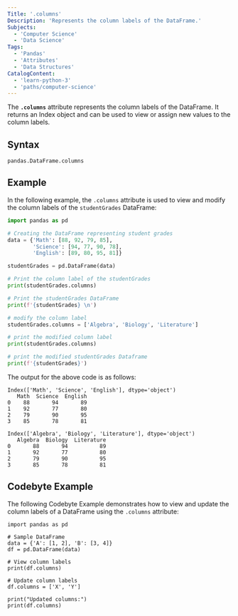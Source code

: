 ```yaml
---
Title: '.columns'
Description: 'Represents the column labels of the DataFrame.'
Subjects:
  - 'Computer Science'
  - 'Data Science'
Tags:
  - 'Pandas'
  - 'Attributes'
  - 'Data Structures'
CatalogContent:
  - 'learn-python-3'
  - 'paths/computer-science'
---
```


The **`.columns`** attribute represents the column labels of the DataFrame. It returns an Index object and can be used to view or assign new values to the column labels.

## Syntax

```pseudo
pandas.DataFrame.columns
```

## Example

In the following example, the `.columns` attribute is used to view and modify the column labels of the `studentGrades` DataFrame:

```py
import pandas as pd

# Creating the DataFrame representing student grades
data = {'Math': [88, 92, 79, 85],
        'Science': [94, 77, 90, 78],
        'English': [89, 80, 95, 81]}

studentGrades = pd.DataFrame(data)

# Print the column label of the studentGrades
print(studentGrades.columns)

# Print the studentGrades DataFrame
print(f'{studentGrades} \n')

# modify the column label
studentGrades.columns = ['Algebra', 'Biology', 'Literature']

# print the modified column label
print(studentGrades.columns)

# print the modified studentGrades Dataframe
print(f'{studentGrades}')
```

The output for the above code is as follows:

```shell
Index(['Math', 'Science', 'English'], dtype='object')
   Math  Science  English
0    88       94       89
1    92       77       80
2    79       90       95
3    85       78       81

Index(['Algebra', 'Biology', 'Literature'], dtype='object')
   Algebra  Biology  Literature
0       88       94          89
1       92       77          80
2       79       90          95
3       85       78          81
```

## Codebyte Example

The following Codebyte Example demonstrates how to view and update the column labels of a DataFrame using the `.columns` attribute:

```codebyte/python
import pandas as pd

# Sample DataFrame
data = {'A': [1, 2], 'B': [3, 4]}
df = pd.DataFrame(data)

# View column labels
print(df.columns)

# Update column labels
df.columns = ['X', 'Y']

print("Updated columns:")
print(df.columns)
```
